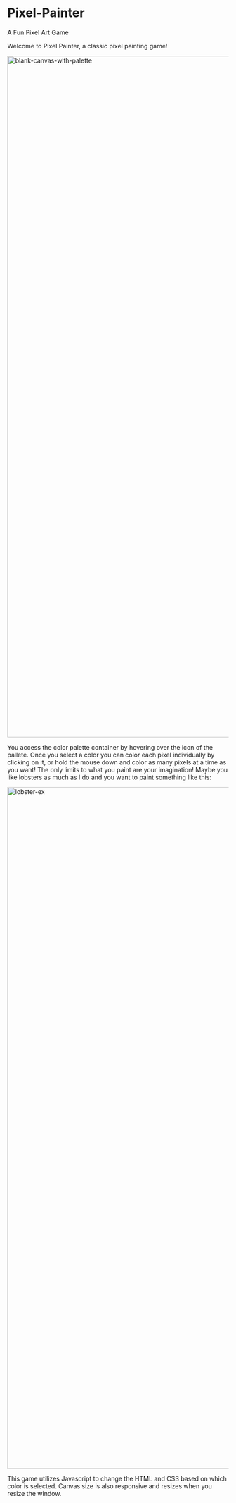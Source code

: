 # Pixel-Painter
A Fun Pixel Art Game

Welcome to Pixel Painter, a classic pixel painting game!


<img width="1552" alt="blank-canvas-with-palette" src="https://user-images.githubusercontent.com/26422138/34066912-f839aea2-e1d4-11e7-95e1-613c7588a61b.png">




You access the color palette container by hovering over the icon of the pallete. Once you select a color you can color each pixel individually by clicking on it, or hold the mouse down and color as many pixels at a time as you want! The only limits to what you paint are your imagination! Maybe you like lobsters as much as I do and you want to paint something like this: 


<img width="1552" alt="lobster-ex" src="https://user-images.githubusercontent.com/26422138/34066892-6fb43840-e1d4-11e7-904a-19f4b5eb934f.png">





This game utilizes Javascript to change the HTML and CSS based on which color is selected. Canvas size is also responsive and resizes when you resize the window.
